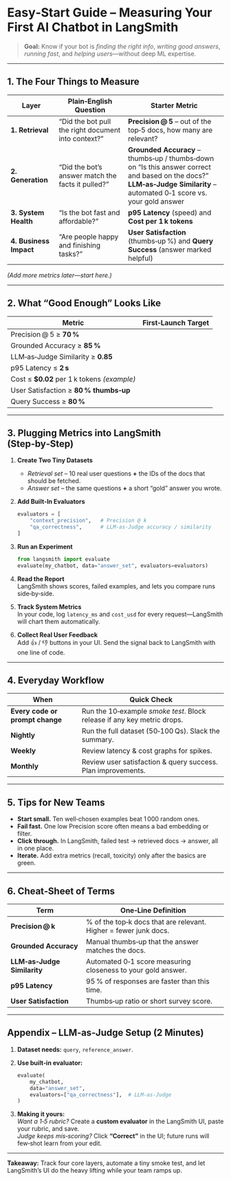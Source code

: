# Easy‑Start Guide – Measuring Your First AI Chatbot in LangSmith

> **Goal:** Know if your bot is *finding the right info*, *writing good answers*, *running fast*, and *helping users*—without deep ML expertise.

---

## 1. The Four Things to Measure

| Layer | Plain‑English Question | Starter Metric |
|-------|-----------------------|----------------|
| **1. Retrieval** | “Did the bot pull the right document into context?” | **Precision @ 5** – out of the top‑5 docs, how many are relevant? |
| **2. Generation** | “Did the bot’s answer match the facts it pulled?” | **Grounded Accuracy** – thumbs‑up / thumbs‑down on “Is this answer correct and based on the docs?”<br>**LLM‑as‑Judge Similarity** – automated 0‑1 score vs. your gold answer |
| **3. System Health** | “Is the bot fast and affordable?” | **p95 Latency** (speed) and **Cost per 1 k tokens** |
| **4. Business Impact** | “Are people happy and finishing tasks?” | **User Satisfaction** (thumbs‑up %) and **Query Success** (answer marked helpful) |

*(Add more metrics later—start here.)*

---

## 2. What “Good Enough” Looks Like

| Metric | First‑Launch Target |
|--------|---------------------|
| Precision @ 5 ≥ **70 %** |
| Grounded Accuracy ≥ **85 %** |
| LLM‑as‑Judge Similarity ≥ **0.85** |
| p95 Latency ≤ **2 s** |
| Cost ≤ **$0.02** per 1 k tokens *(example)* |
| User Satisfaction ≥ **80 % thumbs‑up** |
| Query Success ≥ **80 %** |

---

## 3. Plugging Metrics into LangSmith (Step‑by‑Step)

1. **Create Two Tiny Datasets**  
   * *Retrieval set* – 10 real user questions **+** the IDs of the docs that should be fetched.  
   * *Answer set* – the same questions **+** a short “gold” answer you wrote.

2. **Add Built‑In Evaluators**  

   ```python
   evaluators = [
       "context_precision",   # Precision @ k
       "qa_correctness",      # LLM‑as‑Judge accuracy / similarity
   ]
   ```

3. **Run an Experiment**  

   ```python
   from langsmith import evaluate
   evaluate(my_chatbot, data="answer_set", evaluators=evaluators)
   ```

4. **Read the Report**  
   LangSmith shows scores, failed examples, and lets you compare runs side‑by‑side.

5. **Track System Metrics**  
   In your code, log `latency_ms` and `cost_usd` for every request—LangSmith will chart them automatically.

6. **Collect Real User Feedback**  
   Add 👍 / 👎 buttons in your UI. Send the signal back to LangSmith with one line of code.

---

## 4. Everyday Workflow

| When | Quick Check |
|------|-------------|
| **Every code or prompt change** | Run the 10‑example *smoke test*. Block release if any key metric drops. |
| **Nightly** | Run the full dataset (50‑100 Qs). Slack the summary. |
| **Weekly** | Review latency & cost graphs for spikes. |
| **Monthly** | Review user satisfaction & query success. Plan improvements. |

---

## 5. Tips for New Teams

* **Start small.** Ten well‑chosen examples beat 1 000 random ones.  
* **Fail fast.** One low Precision score often means a bad embedding or filter.  
* **Click through.** In LangSmith, failed test → retrieved docs → answer, all in one place.  
* **Iterate.** Add extra metrics (recall, toxicity) only after the basics are green.  

---

## 6. Cheat‑Sheet of Terms

| Term | One‑Line Definition |
|------|---------------------|
| **Precision @ k** | % of the top‑k docs that are relevant. Higher = fewer junk docs. |
| **Grounded Accuracy** | Manual thumbs‑up that the answer matches the docs. |
| **LLM‑as‑Judge Similarity** | Automated 0‑1 score measuring closeness to your gold answer. |
| **p95 Latency** | 95 % of responses are faster than this time. |
| **User Satisfaction** | Thumbs‑up ratio or short survey score. |

---

## Appendix – LLM‑as‑Judge Setup (2 Minutes)

1. **Dataset needs:** `query`, `reference_answer`.  
2. **Use built‑in evaluator:**  

   ```python
   evaluate(
       my_chatbot,
       data="answer_set",
       evaluators=["qa_correctness"],  # LLM‑as‑Judge
   )
   ```

3. **Making it yours:**  
   *Want a 1‑5 rubric?* Create a **custom evaluator** in the LangSmith UI, paste your rubric, and save.  
   *Judge keeps mis‑scoring?* Click **“Correct”** in the UI; future runs will few‑shot learn from your edit.

---

**Takeaway:** Track four core layers, automate a tiny smoke test, and let LangSmith’s UI do the heavy lifting while your team ramps up.
